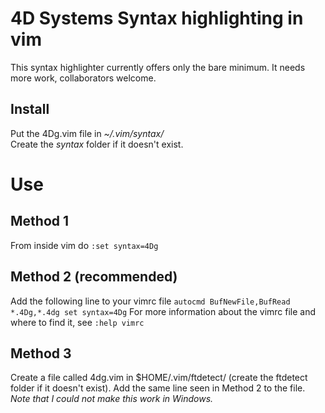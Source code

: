 # 4D Systems Syntax highlighting in vim

This syntax highlighter currently offers only the bare minimum. It needs more work, collaborators welcome.

## Install
Put the 4Dg.vim file in *~/.vim/syntax/*  
Create the *syntax* folder if it doesn't exist.

# Use

## Method 1
From inside vim do `:set syntax=4Dg`

## Method 2 (recommended)
Add the following line to your vimrc file
`autocmd BufNewFile,BufRead *.4Dg,*.4dg set syntax=4Dg`
For more information about the vimrc file and where to find it, see
`:help vimrc`

## Method 3
Create a file called 4dg.vim in $HOME/.vim/ftdetect/ (create the ftdetect folder if it doesn't exist).  Add the same line seen in Method 2 to the file.  _Note that I could not make this work in Windows._
